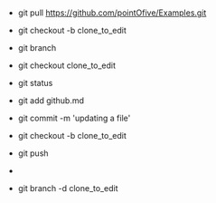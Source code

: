 # 

- git pull https://github.com/pointOfive/Examples.git
- git checkout -b clone_to_edit
- git branch
- git checkout clone_to_edit
- git status
- git add github.md
- git commit -m 'updating a file'
- git checkout -b clone_to_edit
- git push

- 
- git branch -d clone_to_edit
